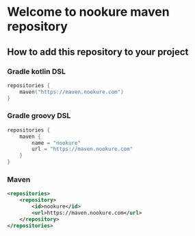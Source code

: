 # Welcome to nookure maven repository
## How to add this repository to your project
### Gradle kotlin DSL
```kotlin
repositories {
    maven("https://maven.nookure.com")
}
```

### Gradle groovy DSL
```groovy
repositories {
    maven {
        name = "nookure"
        url = "https://maven.nookure.com"
    }
}
```

### Maven
```xml
<repositories>
    <repository>
        <id>nookure</id>
        <url>https://maven.nookure.com</url>
    </repository>
</repositories>
```